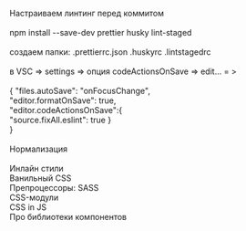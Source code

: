 Настраиваем линтинг перед коммитом \
 \
npm install --save-dev prettier husky lint-staged \
 \
создаем папки: .prettierrc.json .huskyrc .lintstagedrc \
 \
в VSC => settings => опция codeActionsOnSave => edit... = > \
 \
{ "files.autoSave": "onFocusChange", \
"editor.formatOnSave": true, \
"editor.codeActionsOnSave":{ \
"source.fixAll.eslint": true } \
} \
 \
Нормализация \
 \
Инлайн стили \
Ванильный CSS \
Препроцессоры: SASS \
CSS-модули \
CSS in JS \
Про библиотеки компонентов
